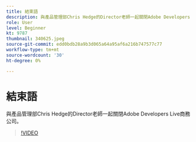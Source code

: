 ```yaml
---
title: 結束語
description: 與產品管理部Chris Hedge的Director老師一起關閉Adobe Developers Live商務公司。
role: User
level: Beginner
kt: 9787
thumbnail: 340625.jpeg
source-git-commit: edd0bdb28a9b3d065a64a95af6a216b747577c77
workflow-type: tm+mt
source-wordcount: '30'
ht-degree: 0%

---
```


# 結束語

與產品管理部Chris Hedge的Director老師一起關閉Adobe Developers Live商務公司。

>[!VIDEO](https://video.tv.adobe.com/v/340625/?quality=12&learn=on)
